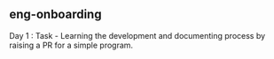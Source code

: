 ## eng-onboarding

Day 1 :
Task - Learning the development and documenting process by raising a PR for a simple program.
